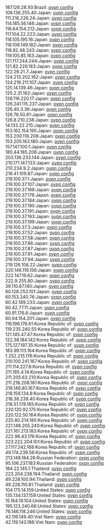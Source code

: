 187.126.28.93:Brazil: [ovpn config](vpn/187_126_28_93.ovpn)  
106.136.255.40:Japan: [ovpn config](vpn/106_136_255_40.ovpn)  
111.216.226.24:Japan: [ovpn config](vpn/111_216_226_24.ovpn)  
114.185.56.146:Japan: [ovpn config](vpn/114_185_56_146.ovpn)  
116.64.154.212:Japan: [ovpn config](vpn/116_64_154_212.ovpn)  
117.104.22.223:Japan: [ovpn config](vpn/117_104_22_223.ovpn)  
118.105.195.16:Japan: [ovpn config](vpn/118_105_195_16.ovpn)  
118.108.149.182:Japan: [ovpn config](vpn/118_108_149_182.ovpn)  
118.82.48.243:Japan: [ovpn config](vpn/118_82_48_243.ovpn)  
119.105.85.163:Japan: [ovpn config](vpn/119_105_85_163.ovpn)  
121.117.244.244:Japan: [ovpn config](vpn/121_117_244_244.ovpn)  
121.82.229.183:Japan: [ovpn config](vpn/121_82_229_183.ovpn)  
122.26.21.7:Japan: [ovpn config](vpn/122_26_21_7.ovpn)  
124.213.202.162:Japan: [ovpn config](vpn/124_213_202_162.ovpn)  
124.219.211.107:Japan: [ovpn config](vpn/124_219_211_107.ovpn)  
125.14.139.46:Japan: [ovpn config](vpn/125_14_139_46.ovpn)  
125.2.31.162:Japan: [ovpn config](vpn/125_2_31_162.ovpn)  
126.116.220.17:Japan: [ovpn config](vpn/126_116_220_17.ovpn)  
126.241.115.237:Japan: [ovpn config](vpn/126_241_115_237.ovpn)  
126.40.3.36:Japan: [ovpn config](vpn/126_40_3_36.ovpn)  
126.76.50.81:Japan: [ovpn config](vpn/126_76_50_81.ovpn)  
126.8.210.238:Japan: [ovpn config](vpn/126_8_210_238.ovpn)  
14.133.22.215:Japan: [ovpn config](vpn/14_133_22_215.ovpn)  
153.162.154.195:Japan: [ovpn config](vpn/153_162_154_195.ovpn)  
153.200.118.208:Japan: [ovpn config](vpn/153_200_118_208.ovpn)  
153.205.163.180:Japan: [ovpn config](vpn/153_205_163_180.ovpn)  
157.147.100.1:Japan: [ovpn config](vpn/157_147_100_1.ovpn)  
180.44.185.206:Japan: [ovpn config](vpn/180_44_185_206.ovpn)  
203.136.233.144:Japan: [ovpn config](vpn/203_136_233_144.ovpn)  
210.171.147.133:Japan: [ovpn config](vpn/210_171_147_133.ovpn)  
210.234.9.2:Japan: [ovpn config](vpn/210_234_9_2.ovpn)  
218.41.109.87:Japan: [ovpn config](vpn/218_41_109_87.ovpn)  
219.100.37.1:Japan: [ovpn config](vpn/219_100_37_1.ovpn)  
219.100.37.107:Japan: [ovpn config](vpn/219_100_37_107.ovpn)  
219.100.37.169:Japan: [ovpn config](vpn/219_100_37_169.ovpn)  
219.100.37.178:Japan: [ovpn config](vpn/219_100_37_178.ovpn)  
219.100.37.184:Japan: [ovpn config](vpn/219_100_37_184.ovpn)  
219.100.37.190:Japan: [ovpn config](vpn/219_100_37_190.ovpn)  
219.100.37.191:Japan: [ovpn config](vpn/219_100_37_191.ovpn)  
219.100.37.193:Japan: [ovpn config](vpn/219_100_37_193.ovpn)  
219.100.37.199:Japan: [ovpn config](vpn/219_100_37_199.ovpn)  
219.100.37.3:Japan: [ovpn config](vpn/219_100_37_3.ovpn)  
219.100.37.52:Japan: [ovpn config](vpn/219_100_37_52.ovpn)  
219.100.37.58:Japan: [ovpn config](vpn/219_100_37_58.ovpn)  
219.100.37.86:Japan: [ovpn config](vpn/219_100_37_86.ovpn)  
219.100.37.87:Japan: [ovpn config](vpn/219_100_37_87.ovpn)  
219.100.37.91:Japan: [ovpn config](vpn/219_100_37_91.ovpn)  
219.100.37.94:Japan: [ovpn config](vpn/219_100_37_94.ovpn)  
219.126.108.22:Japan: [ovpn config](vpn/219_126_108_22.ovpn)  
220.146.119.156:Japan: [ovpn config](vpn/220_146_119_156.ovpn)  
222.147.19.62:Japan: [ovpn config](vpn/222_147_19_62.ovpn)  
222.9.255.80:Japan: [ovpn config](vpn/222_9_255_80.ovpn)  
39.110.67.140:Japan: [ovpn config](vpn/39_110_67_140.ovpn)  
60.128.253.101:Japan: [ovpn config](vpn/60_128_253_101.ovpn)  
60.153.240.76:Japan: [ovpn config](vpn/60_153_240_76.ovpn)  
60.42.189.233:Japan: [ovpn config](vpn/60_42_189_233.ovpn)  
60.42.77.11:Japan: [ovpn config](vpn/60_42_77_11.ovpn)  
60.91.176.6:Japan: [ovpn config](vpn/60_91_176_6.ovpn)  
60.94.154.201:Japan: [ovpn config](vpn/60_94_154_201.ovpn)  
119.196.176.61:Korea Republic of: [ovpn config](vpn/119_196_176_61.ovpn)  
119.235.240.55:Korea Republic of: [ovpn config](vpn/119_235_240_55.ovpn)  
121.145.47.47:Korea Republic of: [ovpn config](vpn/121_145_47_47.ovpn)  
122.38.184.142:Korea Republic of: [ovpn config](vpn/122_38_184_142.ovpn)  
175.127.197.35:Korea Republic of: [ovpn config](vpn/175_127_197_35.ovpn)  
183.99.113.164:Korea Republic of: [ovpn config](vpn/183_99_113_164.ovpn)  
1.252.215.176:Korea Republic of: [ovpn config](vpn/1_252_215_176.ovpn)  
210.100.241.167:Korea Republic of: [ovpn config](vpn/210_100_241_167.ovpn)  
211.114.227.8:Korea Republic of: [ovpn config](vpn/211_114_227_8.ovpn)  
211.185.4.14:Korea Republic of: [ovpn config](vpn/211_185_4_14.ovpn)  
211.205.63.210:Korea Republic of: [ovpn config](vpn/211_205_63_210.ovpn)  
211.218.208.181:Korea Republic of: [ovpn config](vpn/211_218_208_181.ovpn)  
218.146.80.167:Korea Republic of: [ovpn config](vpn/218_146_80_167.ovpn)  
218.158.134.8:Korea Republic of: [ovpn config](vpn/218_158_134_8.ovpn)  
218.38.239.40:Korea Republic of: [ovpn config](vpn/218_38_239_40.ovpn)  
218.51.178.165:Korea Republic of: [ovpn config](vpn/218_51_178_165.ovpn)  
220.120.92.175:Korea Republic of: [ovpn config](vpn/220_120_92_175.ovpn)  
220.122.50.164:Korea Republic of: [ovpn config](vpn/220_122_50_164.ovpn)  
220.80.214.185:Korea Republic of: [ovpn config](vpn/220_80_214_185.ovpn)  
221.148.205.240:Korea Republic of: [ovpn config](vpn/221_148_205_240.ovpn)  
221.161.213.183:Korea Republic of: [ovpn config](vpn/221_161_213_183.ovpn)  
222.96.43.176:Korea Republic of: [ovpn config](vpn/222_96_43_176.ovpn)  
223.222.204.101:Korea Republic of: [ovpn config](vpn/223_222_204_101.ovpn)  
27.117.242.168:Korea Republic of: [ovpn config](vpn/27_117_242_168.ovpn)  
49.174.239.56:Korea Republic of: [ovpn config](vpn/49_174_239_56.ovpn)  
213.148.184.26:Russian Federation: [ovpn config](vpn/213_148_184_26.ovpn)  
95.106.237.183:Russian Federation: [ovpn config](vpn/95_106_237_183.ovpn)  
184.22.145.1:Thailand: [ovpn config](vpn/184_22_145_1.ovpn)  
223.204.238.194:Thailand: [ovpn config](vpn/223_204_238_194.ovpn)  
49.228.100.94:Thailand: [ovpn config](vpn/49_228_100_94.ovpn)  
49.228.110.81:Thailand: [ovpn config](vpn/49_228_110_81.ovpn)  
104.175.14.159:United States: [ovpn config](vpn/104_175_14_159.ovpn)  
135.134.137.159:United States: [ovpn config](vpn/135_134_137_159.ovpn)  
15.164.19.104:United States: [ovpn config](vpn/15_164_19_104.ovpn)  
195.123.240.66:United States: [ovpn config](vpn/195_123_240_66.ovpn)  
76.146.118.246:United States: [ovpn config](vpn/76_146_118_246.ovpn)  
42.116.149.40:Viet Nam: [ovpn config](vpn/42_116_149_40.ovpn)  
42.119.143.186:Viet Nam: [ovpn config](vpn/42_119_143_186.ovpn)  
